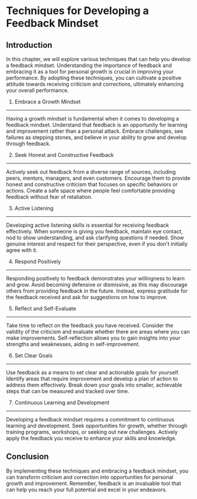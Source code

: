 Techniques for Developing a Feedback Mindset
=====================================================

Introduction
------------

In this chapter, we will explore various techniques that can help you develop a feedback mindset. Understanding the importance of feedback and embracing it as a tool for personal growth is crucial in improving your performance. By adopting these techniques, you can cultivate a positive attitude towards receiving criticism and corrections, ultimately enhancing your overall performance.

1. Embrace a Growth Mindset
---------------------------

Having a growth mindset is fundamental when it comes to developing a feedback mindset. Understand that feedback is an opportunity for learning and improvement rather than a personal attack. Embrace challenges, see failures as stepping stones, and believe in your ability to grow and develop through feedback.

2. Seek Honest and Constructive Feedback
----------------------------------------

Actively seek out feedback from a diverse range of sources, including peers, mentors, managers, and even customers. Encourage them to provide honest and constructive criticism that focuses on specific behaviors or actions. Create a safe space where people feel comfortable providing feedback without fear of retaliation.

3. Active Listening
-------------------

Developing active listening skills is essential for receiving feedback effectively. When someone is giving you feedback, maintain eye contact, nod to show understanding, and ask clarifying questions if needed. Show genuine interest and respect for their perspective, even if you don't initially agree with it.

4. Respond Positively
---------------------

Responding positively to feedback demonstrates your willingness to learn and grow. Avoid becoming defensive or dismissive, as this may discourage others from providing feedback in the future. Instead, express gratitude for the feedback received and ask for suggestions on how to improve.

5. Reflect and Self-Evaluate
----------------------------

Take time to reflect on the feedback you have received. Consider the validity of the criticism and evaluate whether there are areas where you can make improvements. Self-reflection allows you to gain insights into your strengths and weaknesses, aiding in self-improvement.

6. Set Clear Goals
------------------

Use feedback as a means to set clear and actionable goals for yourself. Identify areas that require improvement and develop a plan of action to address them effectively. Break down your goals into smaller, achievable steps that can be measured and tracked over time.

7. Continuous Learning and Development
--------------------------------------

Developing a feedback mindset requires a commitment to continuous learning and development. Seek opportunities for growth, whether through training programs, workshops, or seeking out new challenges. Actively apply the feedback you receive to enhance your skills and knowledge.

Conclusion
----------

By implementing these techniques and embracing a feedback mindset, you can transform criticism and correction into opportunities for personal growth and improvement. Remember, feedback is an invaluable tool that can help you reach your full potential and excel in your endeavors.
